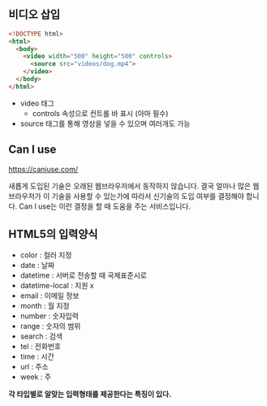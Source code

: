 ## 비디오 삽입

```html
<!DOCTYPE html>
<html>
  <body>
    <video width="500" height="500" controls>
      <source src="videos/dog.mp4">
    </video>
  </body>
</html>
```

- video 태그
  - controls 속성으로 컨트롤 바 표시 (아마 필수)
- source 태그를 통해 영상을 넣을 수 있으며 여러개도 가능

## Can I use

https://caniuse.com/

새롭게 도입된 기술은 오래된 웹브라우저에서 동작하지 않습니다. 결국 얼마나 많은 웹브라우저가 이 기술을 사용할 수 있는가에 따라서 신기술의 도입 여부를 결정해야 합니다. Can I use는 이런 결정을 할 때 도움을 주는 서비스입니다.

## HTML5의 입력양식

- color : 컬러 지정
- date : 날짜
- datetime : 서버로 전송할 때 국제표준시로
- datetime-local : 지원 x
- email : 이메일 정보
- month : 월 지정
- number : 숫자입력
- range : 숫자의 범위
- search : 검색
- tel : 전화번호
- time : 시간
- url : 주소
- week : 주

**각 타입별로 알맞는 입력형태를 제공한다는 특징이 있다.**